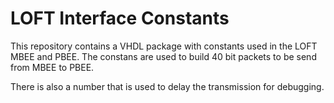 LOFT Interface Constants
========================

This repository contains a VHDL package with constants used in the LOFT MBEE and PBEE.
The constans are used to build 40 bit packets to be send from MBEE to PBEE.

There is also a number that is used to delay the transmission for debugging.
